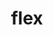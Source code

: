 ---
title: "flex"
layout: cache
categories: [package, v0.18.1]
meta: {"versions": ["2.6.3", "2.6.4"], "compilers": ["gcc@=7.3.1", "gcc@=7.5.0"], "oss": ["amzn2", "ubuntu18.04"], "platforms": ["linux"], "targets": ["aarch64", "graviton2", "x86_64", "x86_64_v3", "x86_64_v4"], "stacks": ["aws-ahug", "aws-ahug-aarch64", "aws-isc", "aws-isc-aarch64", "data-vis-sdk", "e4s", "radiuss", "root"], "num_specs": 9, "num_specs_by_stack": {"root": 9, "aws-isc": 4, "aws-ahug": 2, "aws-ahug-aarch64": 2, "aws-isc-aarch64": 4, "e4s": 1, "radiuss": 1, "data-vis-sdk": 1}}
spec_details: [{"hash": "sbbnz65fibpg6d44nysmdwklc4s7mo5f", "compiler": "gcc@=7.3.1", "versions": ["2.6.3"], "os": "amzn2", "platform": "linux", "target": "x86_64_v4", "variants": ["+lex", "~nls"], "stacks": ["root", "aws-isc", "aws-ahug"], "size": "-", "tarball": "https://binaries.spack.io/releases/v0.18.1/build_cache/linux-amzn2-x86_64_v4/gcc-7.3.1/flex-2.6.3/linux-amzn2-x86_64_v4-gcc-7.3.1-flex-2.6.3-sbbnz65fibpg6d44nysmdwklc4s7mo5f.spack"}, {"hash": "rdsfzuudb3kcuet2x7qhvfdldmwanmed", "compiler": "gcc@=7.3.1", "versions": ["2.6.3"], "os": "amzn2", "platform": "linux", "target": "graviton2", "variants": ["+lex", "~nls"], "stacks": ["aws-ahug-aarch64", "root", "aws-isc-aarch64"], "size": "-", "tarball": "https://binaries.spack.io/releases/v0.18.1/build_cache/linux-amzn2-graviton2/gcc-7.3.1/flex-2.6.3/linux-amzn2-graviton2-gcc-7.3.1-flex-2.6.3-rdsfzuudb3kcuet2x7qhvfdldmwanmed.spack"}, {"hash": "a2rw2wtheozllg2tadqfixbq52noj4jk", "compiler": "gcc@=7.3.1", "versions": ["2.6.3"], "os": "amzn2", "platform": "linux", "target": "aarch64", "variants": ["+lex", "~nls"], "stacks": ["aws-ahug-aarch64", "root", "aws-isc-aarch64"], "size": "-", "tarball": "https://binaries.spack.io/releases/v0.18.1/build_cache/linux-amzn2-aarch64/gcc-7.3.1/flex-2.6.3/linux-amzn2-aarch64-gcc-7.3.1-flex-2.6.3-a2rw2wtheozllg2tadqfixbq52noj4jk.spack"}, {"hash": "fuzuflyyg3tkvxgok6s3p3vretumwv25", "compiler": "gcc@=7.3.1", "versions": ["2.6.4"], "os": "amzn2", "platform": "linux", "target": "x86_64_v3", "variants": ["+lex", "~nls", "patches=f8b85a0"], "stacks": ["root", "aws-isc"], "size": "-", "tarball": "https://binaries.spack.io/releases/v0.18.1/build_cache/linux-amzn2-x86_64_v3/gcc-7.3.1/flex-2.6.4/linux-amzn2-x86_64_v3-gcc-7.3.1-flex-2.6.4-fuzuflyyg3tkvxgok6s3p3vretumwv25.spack"}, {"hash": "y4aruanqmwzzljpdo6tfjl5ru5dtjbg4", "compiler": "gcc@=7.3.1", "versions": ["2.6.3"], "os": "amzn2", "platform": "linux", "target": "x86_64_v3", "variants": ["+lex", "~nls"], "stacks": ["root", "aws-isc", "aws-ahug"], "size": "-", "tarball": "https://binaries.spack.io/releases/v0.18.1/build_cache/linux-amzn2-x86_64_v3/gcc-7.3.1/flex-2.6.3/linux-amzn2-x86_64_v3-gcc-7.3.1-flex-2.6.3-y4aruanqmwzzljpdo6tfjl5ru5dtjbg4.spack"}, {"hash": "udqbipvhjl6mtpr6zhhkvytzcow6x6tl", "compiler": "gcc@=7.5.0", "versions": ["2.6.3"], "os": "ubuntu18.04", "platform": "linux", "target": "x86_64", "variants": ["+lex", "~nls"], "stacks": ["e4s", "root", "radiuss", "data-vis-sdk"], "size": "-", "tarball": "https://binaries.spack.io/releases/v0.18.1/build_cache/linux-ubuntu18.04-x86_64/gcc-7.5.0/flex-2.6.3/linux-ubuntu18.04-x86_64-gcc-7.5.0-flex-2.6.3-udqbipvhjl6mtpr6zhhkvytzcow6x6tl.spack"}, {"hash": "k6bc2mlvgjxm77v64qk6oua7vcqnqxod", "compiler": "gcc@=7.3.1", "versions": ["2.6.4"], "os": "amzn2", "platform": "linux", "target": "graviton2", "variants": ["+lex", "~nls", "patches=f8b85a0"], "stacks": ["root", "aws-isc-aarch64"], "size": "-", "tarball": "https://binaries.spack.io/releases/v0.18.1/build_cache/linux-amzn2-graviton2/gcc-7.3.1/flex-2.6.4/linux-amzn2-graviton2-gcc-7.3.1-flex-2.6.4-k6bc2mlvgjxm77v64qk6oua7vcqnqxod.spack"}, {"hash": "2k2jbsbaxfu3aneri7hanert2jcyo3vs", "compiler": "gcc@=7.3.1", "versions": ["2.6.4"], "os": "amzn2", "platform": "linux", "target": "aarch64", "variants": ["+lex", "~nls", "patches=f8b85a0"], "stacks": ["root", "aws-isc-aarch64"], "size": "-", "tarball": "https://binaries.spack.io/releases/v0.18.1/build_cache/linux-amzn2-aarch64/gcc-7.3.1/flex-2.6.4/linux-amzn2-aarch64-gcc-7.3.1-flex-2.6.4-2k2jbsbaxfu3aneri7hanert2jcyo3vs.spack"}, {"hash": "5tbvbupvhekt7aw6xw4spwf6a6fdgdop", "compiler": "gcc@=7.3.1", "versions": ["2.6.4"], "os": "amzn2", "platform": "linux", "target": "x86_64_v4", "variants": ["+lex", "~nls", "patches=f8b85a0"], "stacks": ["root", "aws-isc"], "size": "-", "tarball": "https://binaries.spack.io/releases/v0.18.1/build_cache/linux-amzn2-x86_64_v4/gcc-7.3.1/flex-2.6.4/linux-amzn2-x86_64_v4-gcc-7.3.1-flex-2.6.4-5tbvbupvhekt7aw6xw4spwf6a6fdgdop.spack"}]
---